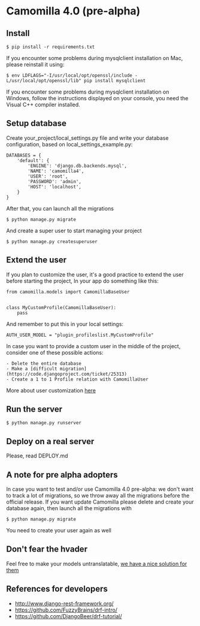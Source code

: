 # Camomilla 4.0 (pre-alpha)

## Install

	$ pip install -r requirements.txt

If you encounter some problems during mysqlclient installation on Mac, please reinstall it using:

    $ env LDFLAGS="-I/usr/local/opt/openssl/include -L/usr/local/opt/openssl/lib" pip install mysqlclient

If you encounter some problems during mysqlclient installation on Windows, follow the instructions displayed on your console, you need the Visual C++ compiler installed.

## Setup database

Create your_project/local_settings.py file and write your database configuration, based on local_settings_example.py:

    DATABASES = {
        'default': {
            'ENGINE': 'django.db.backends.mysql',
            'NAME': 'camomilla4',
            'USER': 'root',
            'PASSWORD': 'admin',
            'HOST': 'localhost',
        }
    }

After that, you can launch all the migrations

    $ python manage.py migrate

And create a super user to start managing your project

    $ python manage.py createsuperuser


## Extend the user

If you plan to customize the user, it's a good practice to extend the user before starting the project, In your app do something like this:

    from camomilla.models import CamomillaBaseUser


    class MyCustomProfile(CamomillaBaseUser):
        pass


And remember to put this in your local settings:

    AUTH_USER_MODEL = "plugin_profileslist.MyCustomProfile"

In case you want to provide a custom user in the middle of the project, consider one of these possible actions:

    - Delete the entire database
    - Make a [difficult migration](https://code.djangoproject.com/ticket/25313)
    - Create a 1 to 1 Profile relation with CamomillaUser

More about user customization [here](https://docs.djangoproject.com/en/1.10/topics/auth/customizing/#substituting-a-custom-user-model)

## Run the server

    $ python manage.py runserver

## Deploy on a real server

Please, read DEPLOY.md

## A note for pre alpha adopters

In case you want to test and/or use Camomilla 4.0 pre-alpha: we don't want to track a lot of migrations, so we throw away all the migrations before the official release. If you want update Camomilla please delete and create your database again, then launch all the migrations with

    $ python manage.py migrate

You need to create your user again as well

## Don't fear the hvader

Feel free to make your models untranslatable, [we have a nice solution for them](https://github.com/KristianOellegaard/django-hvad/issues/277)

## References for developers

- http://www.django-rest-framework.org/
- https://github.com/FuzzyBrains/drf-intro/
- https://github.com/DjangoBeer/drf-tutorial/
